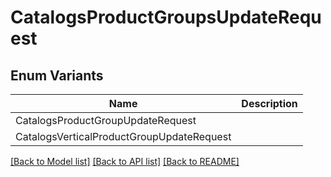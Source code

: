 # CatalogsProductGroupsUpdateRequest

## Enum Variants

| Name | Description |
|---- | -----|
| CatalogsProductGroupUpdateRequest |  |
| CatalogsVerticalProductGroupUpdateRequest |  |

[[Back to Model list]](../README.md#documentation-for-models) [[Back to API list]](../README.md#documentation-for-api-endpoints) [[Back to README]](../README.md)


